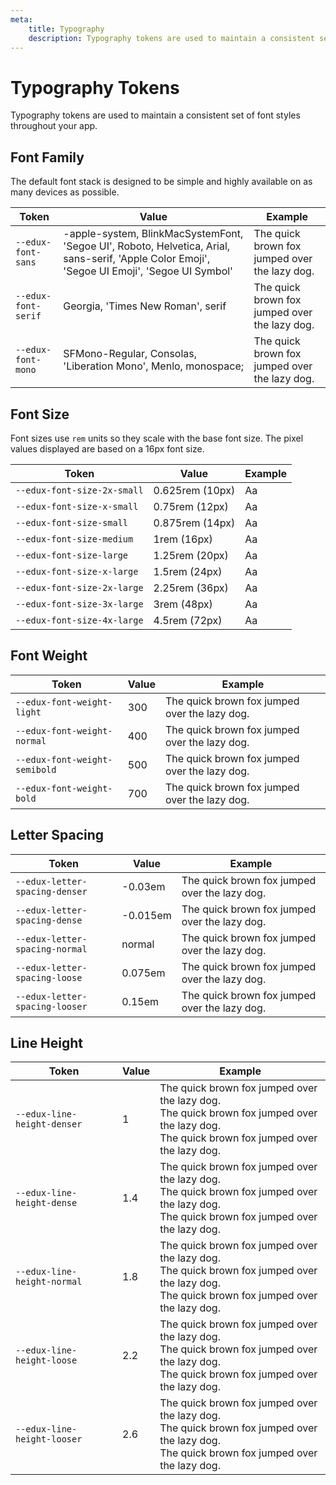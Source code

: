 ```yaml
---
meta:
    title: Typography
    description: Typography tokens are used to maintain a consistent set of font styles throughout your app.
---
```


# Typography Tokens

Typography tokens are used to maintain a consistent set of font styles throughout your app.

## Font Family

The default font stack is designed to be simple and highly available on as many devices as possible.

| Token               | Value                                                                                                                                         | Example                                                                                                |
| ------------------- | --------------------------------------------------------------------------------------------------------------------------------------------- | ------------------------------------------------------------------------------------------------------ |
| `--edux-font-sans`  | -apple-system, BlinkMacSystemFont, 'Segoe UI', Roboto, Helvetica, Arial, sans-serif, 'Apple Color Emoji', 'Segoe UI Emoji', 'Segoe UI Symbol' | <span style="font-family: var(--edux-font-sans)">The quick brown fox jumped over the lazy dog.</span>  |
| `--edux-font-serif` | Georgia, 'Times New Roman', serif                                                                                                             | <span style="font-family: var(--edux-font-serif)">The quick brown fox jumped over the lazy dog.</span> |
| `--edux-font-mono`  | SFMono-Regular, Consolas, 'Liberation Mono', Menlo, monospace;                                                                                | <span style="font-family: var(--edux-font-mono)">The quick brown fox jumped over the lazy dog.</span>  |

## Font Size

Font sizes use `rem` units so they scale with the base font size. The pixel values displayed are based on a 16px font size.

| Token                       | Value           | Example                                                           |
| --------------------------- | --------------- | ----------------------------------------------------------------- |
| `--edux-font-size-2x-small` | 0.625rem (10px) | <span style="font-size: var(--edux-font-size-2x-small)">Aa</span> |
| `--edux-font-size-x-small`  | 0.75rem (12px)  | <span style="font-size: var(--edux-font-size-x-small)">Aa</span>  |
| `--edux-font-size-small`    | 0.875rem (14px) | <span style="font-size: var(--edux-font-size-small)">Aa</span>    |
| `--edux-font-size-medium`   | 1rem (16px)     | <span style="font-size: var(--edux-font-size-medium)">Aa</span>   |
| `--edux-font-size-large`    | 1.25rem (20px)  | <span style="font-size: var(--edux-font-size-large)">Aa</span>    |
| `--edux-font-size-x-large`  | 1.5rem (24px)   | <span style="font-size: var(--edux-font-size-x-large)">Aa</span>  |
| `--edux-font-size-2x-large` | 2.25rem (36px)  | <span style="font-size: var(--edux-font-size-2x-large)">Aa</span> |
| `--edux-font-size-3x-large` | 3rem (48px)     | <span style="font-size: var(--edux-font-size-3x-large)">Aa</span> |
| `--edux-font-size-4x-large` | 4.5rem (72px)   | <span style="font-size: var(--edux-font-size-4x-large)">Aa</span> |

## Font Weight

| Token                         | Value | Example                                                                                                           |
| ----------------------------- | ----- | ----------------------------------------------------------------------------------------------------------------- |
| `--edux-font-weight-light`    | 300   | <span style="font-weight: var(--edux-font-weight-light);">The quick brown fox jumped over the lazy dog.</span>    |
| `--edux-font-weight-normal`   | 400   | <span style="font-weight: var(--edux-font-weight-normal);">The quick brown fox jumped over the lazy dog.</span>   |
| `--edux-font-weight-semibold` | 500   | <span style="font-weight: var(--edux-font-weight-semibold);">The quick brown fox jumped over the lazy dog.</span> |
| `--edux-font-weight-bold`     | 700   | <span style="font-weight: var(--edux-font-weight-bold);">The quick brown fox jumped over the lazy dog.</span>     |

## Letter Spacing

| Token                          | Value    | Example                                                                                                               |
| ------------------------------ | -------- | --------------------------------------------------------------------------------------------------------------------- |
| `--edux-letter-spacing-denser` | -0.03em  | <span style="letter-spacing: var(--edux-letter-spacing-denser);">The quick brown fox jumped over the lazy dog.</span> |
| `--edux-letter-spacing-dense`  | -0.015em | <span style="letter-spacing: var(--edux-letter-spacing-dense);">The quick brown fox jumped over the lazy dog.</span>  |
| `--edux-letter-spacing-normal` | normal   | <span style="letter-spacing: var(--edux-letter-spacing-normal);">The quick brown fox jumped over the lazy dog.</span> |
| `--edux-letter-spacing-loose`  | 0.075em  | <span style="letter-spacing: var(--edux-letter-spacing-loose);">The quick brown fox jumped over the lazy dog.</span>  |
| `--edux-letter-spacing-looser` | 0.15em   | <span style="letter-spacing: var(--edux-letter-spacing-looser);">The quick brown fox jumped over the lazy dog.</span> |

## Line Height

| Token                       | Value | Example                                                                                                                                                                                                         |
| --------------------------- | ----- | --------------------------------------------------------------------------------------------------------------------------------------------------------------------------------------------------------------- |
| `--edux-line-height-denser` | 1     | <div style="line-height: var(--edux-line-height-denser);">The quick brown fox jumped over the lazy dog.<br>The quick brown fox jumped over the lazy dog.<br>The quick brown fox jumped over the lazy dog.</div> |
| `--edux-line-height-dense`  | 1.4   | <div style="line-height: var(--edux-line-height-dense);">The quick brown fox jumped over the lazy dog.<br>The quick brown fox jumped over the lazy dog.<br>The quick brown fox jumped over the lazy dog.</div>  |
| `--edux-line-height-normal` | 1.8   | <div style="line-height: var(--edux-line-height-normal);">The quick brown fox jumped over the lazy dog.<br>The quick brown fox jumped over the lazy dog.<br>The quick brown fox jumped over the lazy dog.</div> |
| `--edux-line-height-loose`  | 2.2   | <div style="line-height: var(--edux-line-height-loose);">The quick brown fox jumped over the lazy dog.<br>The quick brown fox jumped over the lazy dog.<br>The quick brown fox jumped over the lazy dog.</div>  |
| `--edux-line-height-looser` | 2.6   | <div style="line-height: var(--edux-line-height-looser);">The quick brown fox jumped over the lazy dog.<br>The quick brown fox jumped over the lazy dog.<br>The quick brown fox jumped over the lazy dog.</div> |
